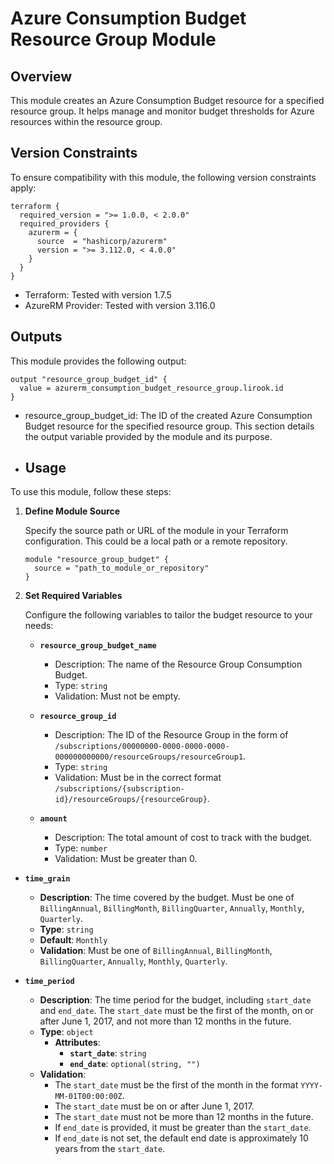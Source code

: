 # Azure Consumption Budget Resource Group Module

## Overview
This module creates an Azure Consumption Budget resource for a specified resource group. It helps manage and monitor budget thresholds for Azure resources within the resource group.

## Version Constraints

To ensure compatibility with this module, the following version constraints apply:

```hcl
terraform {
  required_version = ">= 1.0.0, < 2.0.0"
  required_providers {
    azurerm = {
      source  = "hashicorp/azurerm"
      version = ">= 3.112.0, < 4.0.0"
    }
  }
}
```
- Terraform: Tested with version 1.7.5  
- AzureRM Provider: Tested with version 3.116.0

## Outputs

This module provides the following output:

```hcl
output "resource_group_budget_id" {
  value = azurerm_consumption_budget_resource_group.lirook.id
}
```
- resource_group_budget_id: The ID of the created Azure Consumption Budget resource for the specified resource group. This section details the output variable provided by the module and its purpose.

- ## Usage

To use this module, follow these steps:

1. **Define Module Source**

   Specify the source path or URL of the module in your Terraform configuration. This could be a local path or a remote repository.

   ```hcl
   module "resource_group_budget" {
     source = "path_to_module_or_repository"
   }
   ```

2. **Set Required Variables**

   Configure the following variables to tailor the budget resource to your needs:

   - **`resource_group_budget_name`**
     - Description: The name of the Resource Group Consumption Budget.
     - Type: `string`
     - Validation: Must not be empty.

   - **`resource_group_id`**
     - Description: The ID of the Resource Group in the form of `/subscriptions/00000000-0000-0000-0000-000000000000/resourceGroups/resourceGroup1`.
     - Type: `string`
     - Validation: Must be in the correct format `/subscriptions/{subscription-id}/resourceGroups/{resourceGroup}`.

   - **`amount`**
     - Description: The total amount of cost to track with the budget.
     - Type: `number`
     - Validation: Must be greater than 0.

- **`time_grain`**
  - **Description**: The time covered by the budget. Must be one of `BillingAnnual`, `BillingMonth`, `BillingQuarter`, `Annually`, `Monthly`, `Quarterly`.
  - **Type**: `string`
  - **Default**: `Monthly`
  - **Validation**: Must be one of `BillingAnnual`, `BillingMonth`, `BillingQuarter`, `Annually`, `Monthly`, `Quarterly`.

- **`time_period`**
  - **Description**: The time period for the budget, including `start_date` and `end_date`. The `start_date` must be the first of the month, on or after June 1, 2017, and not more than 12 months in the future.
  - **Type**: `object`
    - **Attributes**:
      - **`start_date`**: `string`
      - **`end_date`**: `optional(string, "")`
  - **Validation**:
    - The `start_date` must be the first of the month in the format `YYYY-MM-01T00:00:00Z`.
    - The `start_date` must be on or after June 1, 2017.
    - The `start_date` must not be more than 12 months in the future.
    - If `end_date` is provided, it must be greater than the `start_date`.
    - If `end_date` is not set, the default end date is approximately 10 years from the `start_date`.

